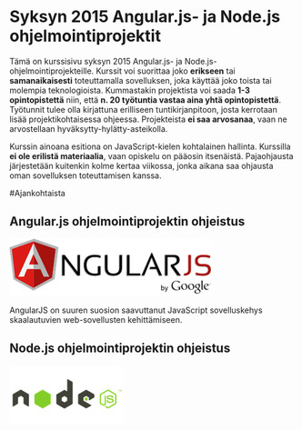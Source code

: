 # Syksyn 2015 Angular.js- ja Node.js ohjelmointiprojektit

Tämä on kurssisivu syksyn 2015 Angular.js- ja Node.js-ohjelmointiprojekteille. Kurssit voi suorittaa joko **erikseen** tai **samanaikaisesti** toteuttamalla sovelluksen, joka käyttää joko toista tai molempia teknologioista. Kummastakin projektista voi saada **1-3 opintopistettä** niin, että **n. 20 työtuntia vastaa aina yhtä opintopistettä**. Työtunnit tulee olla kirjattuna erilliseen tuntikirjanpitoon, josta kerrotaan lisää projektikohtaisessa ohjeessa. Projekteista **ei saa arvosanaa**, vaan ne arvostellaan hyväksytty-hylätty-asteikolla.

Kurssin ainoana esitiona on JavaScript-kielen kohtalainen hallinta. Kurssilla **ei ole erilistä materiaalia**, vaan opiskelu on pääosin itsenäistä. Pajaohjausta järjestetään kuitenkin kolme kertaa viikossa, jonka aikana saa ohjausta oman sovelluksen toteuttamisen kanssa. 

#Ajankohtaista

## Angular.js ohjelmointiprojektin ohjeistus

![Angular.js](https://raw.githubusercontent.com/Kaltsoon/AngularJS-ja-NodeJS-ohjelmointiprojekti-s2015/master/images/AngularJS-large.png)  

AngularJS on suuren suosion saavuttanut JavaScript sovelluskehys skaalautuvien web-sovellusten kehittämiseen.

## Node.js ohjelmointiprojektin ohjeistus

![Node.js](https://raw.githubusercontent.com/Kaltsoon/AngularJS-ja-NodeJS-ohjelmointiprojekti-s2015/master/images/nodejs-logo.png)
